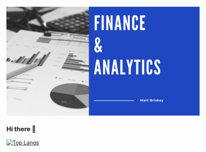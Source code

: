 [<img alt="Finance" width="800px" src="https://github.com/MattBriskey/MattBriskey/blob/main/Cover.png" />](https://github.com/MattBriskey/MattBriskey/blob/main/Cover.png)

### Hi there 👋

[![Top Langs](https://github-readme-stats.vercel.app/api/top-langs/?username=mattbriskey&hide_progress=true&exclude_repo=css_exercises,odin-recipes,git_test,rprojects)](https://github.com/MattBriskey)


<!--
**MattBriskey/MattBriskey** is a ✨ _special_ ✨ repository because its `README.md` (this file) appears on your GitHub profile.

Here are some ideas to get you started:

- 🔭 I’m currently working on ...
- 🌱 I’m currently learning ...
- 👯 I’m looking to collaborate on ...
- 🤔 I’m looking for help with ...
- 💬 Ask me about ...
- 📫 How to reach me: ...
- 😄 Pronouns: ...
- ⚡ Fun fact: ...
-->
